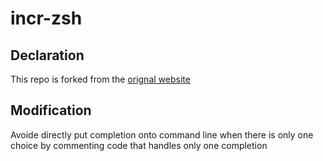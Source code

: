 # incr-zsh

## Declaration

This repo is forked from the [orignal website](http://mimosa-pudica.net/zsh-incremental.html)

## Modification

Avoide directly put completion onto command line when there is only one choice by commenting code that handles only one completion
